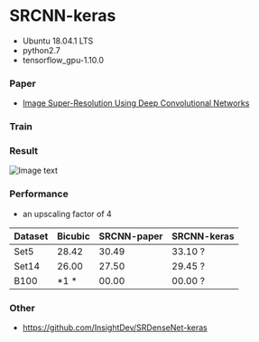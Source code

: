 # SRCNN-keras

* Ubuntu 18.04.1 LTS
* python2.7
* tensorflow_gpu-1.10.0

### Paper

* [Image Super-Resolution Using Deep Convolutional Networks](https://arxiv.org/abs/1501.00092)



### Train

### Result

![Image text](https://github.com/InsightDev/SRCNN-keras/blob/master/butterfly_GT.png)


### Performance

* an upscaling factor of 4  

| Dataset | Bicubic | SRCNN-paper | SRCNN-keras |
| :------ | :------ | :---------- | :---------- |
| Set5    | 28.42   | 30.49       | 33.10 ?     |
| Set14   | 26.00   | 27.50       | 29.45 ?     |
| B100    | *1 *    | 00.00       | 00.00 ?     |


### Other

* https://github.com/InsightDev/SRDenseNet-keras  
